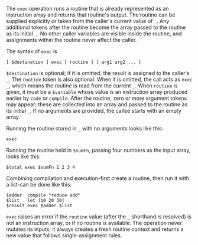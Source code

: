 The `exec` operation runs a routine that is already represented as an 
instruction array and returns that routine's output. The routine can be 
supplied explicitly or taken from the caller's current value of `_`. Any 
additional tokens after the routine become the array passed to the routine as 
its initial `_`. No other caller variables are visible inside the routine, and 
assignments within the routine never affect the caller.

The syntax of `exec` is

```
[ $destination ] exec [ routine ] [ arg1 arg2 ... ]
```

`$destination` is optional; if it is omitted, the result is assigned to the 
caller's `_`. The `routine` token is also optional. When it is omitted, the 
call acts as `exec _`, which means the routine is read from the current `_`. 
When `routine` is given, it must be a `$variable` whose value is an instruction 
array produced earlier by `code` or `compile`. After the routine, zero or more 
argument tokens may appear; these are collected into an array and passed to the 
routine as its initial `_`. If no arguments are provided, the callee starts 
with an empty array.

Running the routine stored in `_` with no arguments looks like this:

```
exec
```

Running the routine held in `$sumFn`, passing four numbers as the input array, 
looks like this:

```
$total exec $sumFn 1 2 3 4
```

Combining compilation and execution-first create a routine, then run it with a 
list-can be done like this:

```
$adder  compile "reduce add"
$list   let [10 20 30]
$result exec $adder $list
```

`exec` raises an error if the `routine` value (after the `_` shorthand is 
resolved) is not an instruction array, or if no routine is available. The 
operation never mutates its inputs; it always creates a fresh routine context 
and returns a new value that follows single-assignment rules.


